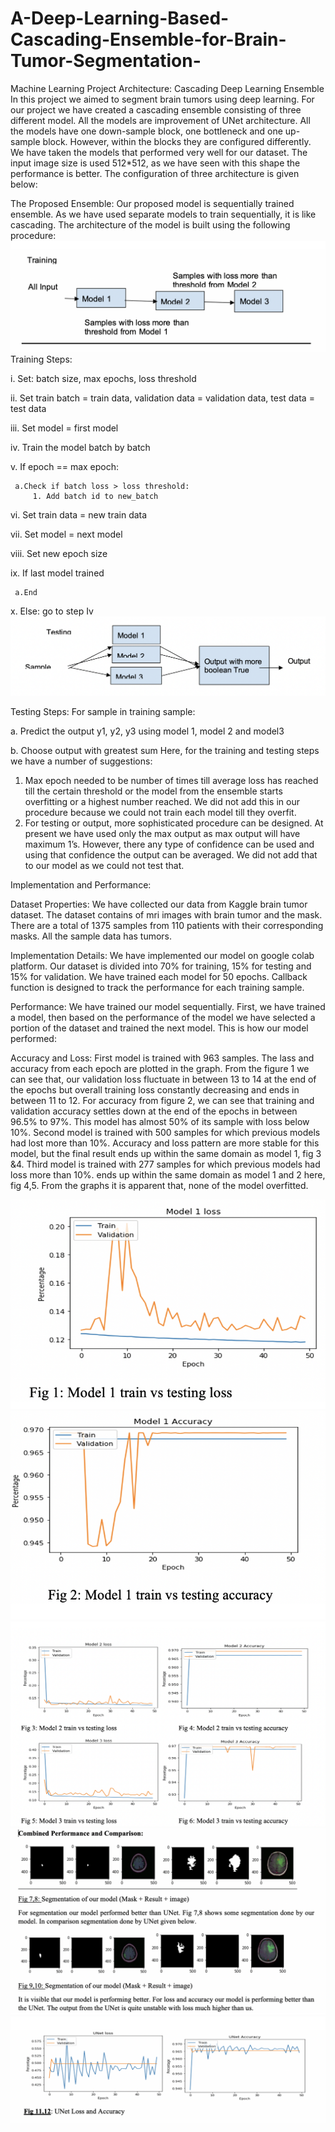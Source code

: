 # A-Deep-Learning-Based-Cascading-Ensemble-for-Brain-Tumor-Segmentation-
Machine Learning Project
Architecture: Cascading Deep Learning Ensemble
In this project we aimed to segment brain tumors using deep learning. For our project we have created a cascading ensemble consisting of three different model. All the models are improvement of UNet architecture. All the models have one down-sample block, one bottleneck and one up-sample block.  However, within the blocks they are configured differently. We have taken the models that performed very well for our dataset. The input image size is used 512*512, as we have seen with this shape the performance is better. The configuration of three architecture is given below:
                             
The Proposed Ensemble: 
Our proposed model is sequentially trained ensemble. As we have used separate models to train sequentially, it is like cascading. The architecture of the model is built using the following procedure:   
![](Images/model.png)
Training Steps:

i.	Set: batch size, max epochs, loss threshold

ii.	Set train batch = train data, validation data = validation data, test data = test data

iii.	Set model = first model

iv.	Train the model batch by batch

v.	If epoch == max epoch:
     
     a.Check if batch loss > loss threshold:
         1.	Add batch id to new_batch

vi.	Set train data = new train data

vii.	Set model = next model

viii.	Set new epoch size

ix.	If last model trained
     
     a.End

x.	Else: go to step Iv
![](Images/MODEL1.png)

Testing Steps:
For sample in training sample:

a.	Predict the output y1, y2, y3 using model 1, model 2 and model3

b.	Choose output with greatest sum
Here, for the training and testing steps we have a number of suggestions: 

1.	Max epoch needed to be number of times till average loss has reached till the certain threshold or the model from the ensemble starts overfitting or a highest number reached. We did not add this in our procedure because we could not train each model till they overfit. 
2.	For testing or output, more sophisticated procedure can be designed.  At present we have used only the max output as max output will have maximum 1’s. However, there any type of confidence can be used and using that confidence the output can be averaged. We did not add that to our model as we could not test that.

Implementation and Performance:

Dataset Properties:
We have collected our data from Kaggle brain tumor dataset. The dataset contains of mri images with brain tumor and the mask.  There are a total of 1375 samples from 110 patients with their corresponding masks. All the sample data has tumors. 

Implementation Details:
We have implemented our model on google colab platform. Our dataset is divided into 70% for training, 15% for testing and 15% for validation.  We have trained each model for 50 epochs. Callback function is designed to track the performance for each training sample. 

Performance:
We have trained our model sequentially. First, we have trained a model, then based on the performance of the model we have selected a portion of the dataset and trained the next model. This is how our model performed:

Accuracy and Loss:
First model is trained with 963 samples.  The lass and accuracy from each epoch are plotted in the graph.  From the figure 1 we can see that, our validation loss fluctuate in between 13 to 14 at the end of the epochs but overall training loss constantly decreasing and ends in between 11 to 12. For accuracy from figure 2, we can see that training and validation accuracy settles down at the end of the epochs in between 96.5% to 97%.  This model has almost 50% of its sample with loss below 10%. Second model is trained with 500 samples for which previous models had lost more than 10%. Accuracy and loss pattern are more stable for this model, but the final result ends up within the same domain as model 1, fig 3 &4. Third model is trained with 277 samples for which previous models had loss more than 10%. ends up within the same domain as model 1 and 2 here, fig 4,5. From the graphs it is apparent that, none of the model overfitted.

![](Images/MODEL1_TRAIN_VS_TEST_LOSS.png) ![](Images/MODEL1_TRAIN_VS_TEST_ACC.png)
![](Images/MODEL2_AND_3.png)
![](Images/COMBINED_PERF.png)
![](Images/UNET_LOSS_AND_ACC.png)
